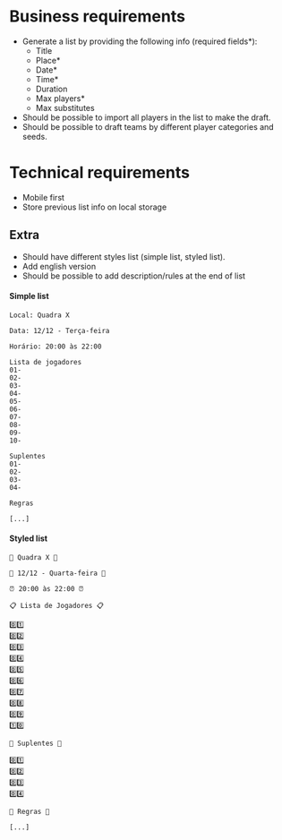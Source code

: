 # Business requirements

- Generate a list by providing the following info (required fields\*):
  - Title
  - Place\*
  - Date\*
  - Time\*
  - Duration
  - Max players\*
  - Max substitutes
- Should be possible to import all players in the list to make the draft.
- Should be possible to draft teams by different player categories and seeds.

# Technical requirements

- Mobile first
- Store previous list info on local storage

## Extra

- Should have different styles list (simple list, styled list).
- Add english version
- Should be possible to add description/rules at the end of list

#### Simple list

```text
Local: Quadra X

Data: 12/12 - Terça-feira

Horário: 20:00 às 22:00

Lista de jogadores
01-
02-
03-
04-
05-
06-
07-
08-
09-
10-

Suplentes
01-
02-
03-
04-

Regras

[...]
```

#### Styled list

```text
🏐 Quadra X 🏐

📅 12/12 - Quarta-feira 📅

⏰ 20:00 às 22:00 ⏰

📋 Lista de Jogadores 📋

0️⃣1️⃣
0️⃣2️⃣
0️⃣3️⃣
0️⃣4️⃣
0️⃣5️⃣
0️⃣6️⃣
0️⃣7️⃣
0️⃣8️⃣
0️⃣9️⃣
1️⃣0️⃣

🔁 Suplentes 🔁

0️⃣1️⃣
0️⃣2️⃣
0️⃣3️⃣
0️⃣4️⃣

📒 Regras 📒

[...]
```
